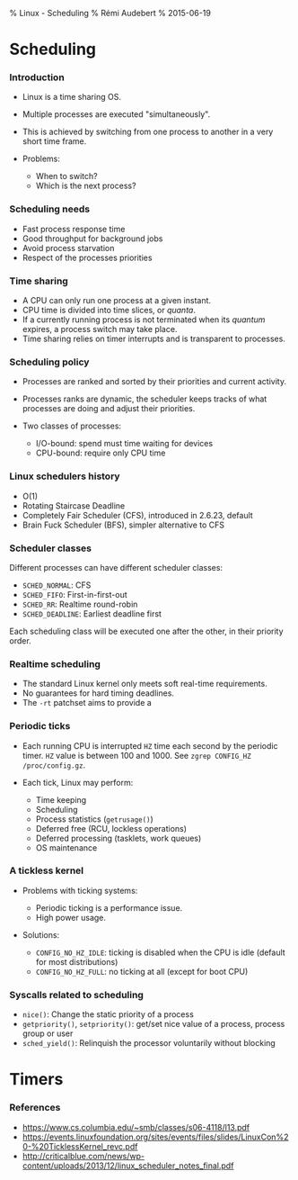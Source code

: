 % Linux - Scheduling
% Rémi Audebert
% 2015-06-19

# Scheduling

### Introduction

- Linux is a time sharing OS.
- Multiple processes are executed "simultaneously".
- This is achieved by switching from one process to another in a very short
  time frame.
- Problems:

    - When to switch?
    - Which is the next process?

### Scheduling needs

- Fast process response time
- Good throughput for background jobs
- Avoid process starvation
- Respect of the processes priorities

### Time sharing

- A CPU can only run one process at a given instant.
- CPU time is divided into time slices, or *quanta*.
- If a currently running process is not terminated when its *quantum* expires,
  a process switch may take place.
- Time sharing relies on timer interrupts and is transparent to processes.

### Scheduling policy

- Processes are ranked and sorted by their priorities and current activity.
- Processes ranks are dynamic, the scheduler keeps tracks of what processes are
  doing and adjust their priorities.
- Two classes of processes:

    - I/O-bound: spend must time waiting for devices
    - CPU-bound: require only CPU time

### Linux schedulers history

- O(1)
- Rotating Staircase Deadline
- Completely Fair Scheduler (CFS), introduced in 2.6.23, default
- Brain Fuck Scheduler (BFS), simpler alternative to CFS

### Scheduler classes

Different processes can have different scheduler classes:

- `SCHED_NORMAL`: CFS
- `SCHED_FIFO`: First-in-first-out
- `SCHED_RR`: Realtime round-robin
- `SCHED_DEADLINE`: Earliest deadline first

Each scheduling class will be executed one after the other, in their priority
order.

<!---
Earliest deadline first (EDF) or least time to go is a dynamic scheduling
algorithm used in real-time operating systems to place processes in a priority
queue. Whenever a scheduling event occurs (task finishes, new task released,
etc.) the queue will be searched for the process closest to its deadline. This
process is the next to be scheduled for execution.
-->

### Realtime scheduling

- The standard Linux kernel only meets soft real-time requirements.
- No guarantees for hard timing deadlines.
- The `-rt` patchset aims to provide a 

### Periodic ticks

- Each running CPU is interrupted `HZ` time each second by the periodic timer.
  `HZ` value is between 100 and 1000. See `zgrep CONFIG_HZ /proc/config.gz`.
- Each tick, Linux may perform:

    - Time keeping
    - Scheduling
    - Process statistics (`getrusage()`)
    - Deferred free (RCU, lockless operations)
    - Deferred processing (tasklets, work queues)
    - OS maintenance

### A tickless kernel

- Problems with ticking systems:

    - Periodic ticking is a performance issue.
    - High power usage.

- Solutions:

    - `CONFIG_NO_HZ_IDLE`: ticking is disabled when the CPU is idle (default
      for most distributions)
    - `CONFIG_NO_HZ_FULL`: no ticking at all (except for boot CPU)

<!---
http://lwn.net/Articles/549580/
https://events.linuxfoundation.org/sites/events/files/slides/LinuxCon%20-%20TicklessKernel_revc.pdf
-->

### Syscalls related to scheduling

- `nice()`: Change the static priority of a process
- `getpriority()`, `setpriority()`: get/set nice value of a process, process group or user
- `sched_yield()`: Relinquish the processor voluntarily without blocking

# Timers

### 

### References

- https://www.cs.columbia.edu/~smb/classes/s06-4118/l13.pdf
- https://events.linuxfoundation.org/sites/events/files/slides/LinuxCon%20-%20TicklessKernel_revc.pdf
- http://criticalblue.com/news/wp-content/uploads/2013/12/linux_scheduler_notes_final.pdf

<!---
vim: spl=en spell:
-->
